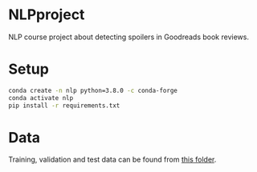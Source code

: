 ﻿# NLPproject

NLP course project about detecting spoilers in Goodreads book reviews.

# Setup
``````bash
conda create -n nlp python=3.8.0 -c conda-forge
conda activate nlp
pip install -r requirements.txt
``````

# Data

Training, validation and test data can be found from [this folder](https://drive.google.com/file/d/11WfakK6TSGsO2Ed26AU6dKrkLmZz90BV/view?usp=sharing).